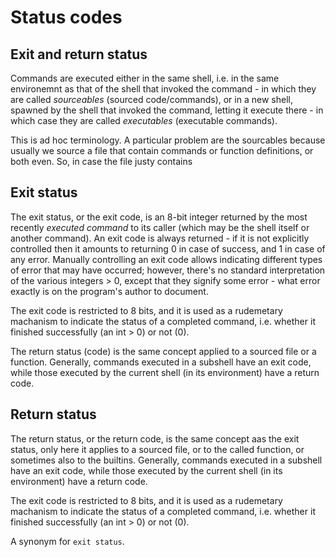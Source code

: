 # Status codes

## Exit and return status

Commands are executed either in the same shell, i.e. in the same environemnt as that of the shell that invoked the command - in which they are called *sourceables* (sourced code/commands), or in a new shell, spawned by the shell that invoked the command, letting it execute there - in which case they are called *executables* (executable commands).

This is ad hoc terminology. A particular problem are the sourcables because usually we source a file that contain commands or function definitions, or both even. So, in case the file justy contains 


## Exit status
The exit status, or the exit code, is an 8-bit integer returned by the most recently *executed command* to its caller (which may be the shell itself or another command). An exit code is always returned - if it is not explicitly controlled then it amounts to returning 0 in case of success, and 1 in case of any error. Manually controlling an exit code allows indicating different types of error that may have occurred; however, there's no standard interpretation of the various integers > 0, except that they signify some error - what error exactly is on the program's author to document.

The exit code is restricted to 8 bits, and it is used as a rudemetary machanism to indicate the status of a completed command, i.e. whether it finished successfully (an int > 0) or not (0).

The return status (code) is the same concept applied to a sourced file or a function. Generally, commands executed in a subshell have an exit code, while those executed by the current shell (in its environment) have a return code.

## Return status
The return status, or the return code, is the same concept aas the exit status, only here it applies to a sourced file, or to the called function, or sometimes also to the builtins. Generally, commands executed in a subshell have an exit code, while those executed by the current shell (in its environment) have a return code.


The exit code is restricted to 8 bits, and it is used as a rudemetary machanism to indicate the status of a completed command, i.e. whether it finished successfully (an int > 0) or not (0).

A synonym for `exit status`.
